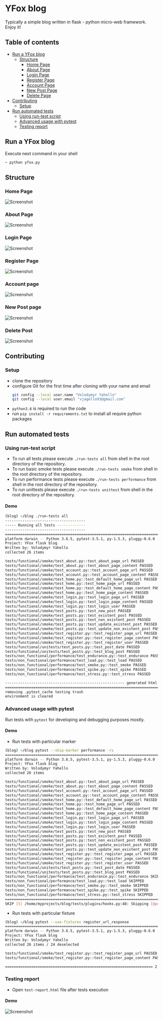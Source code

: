 # YFox blog
Typically a simple blog written in flask - python micro-web framework. Enjoy it!

## Table of contents
- [Run a YFox blog](#run-a-yfox-blog)
  - [Structure](#structure)
    - [Home Page](#home-page)
    - [About Page](#about-page)
    - [Login Page](#login-page)
    - [Register Page](#register-page)
    - [Account Page](#account-page)
    - [New Post Page](#new-post-page)
    - [Delete Page](#delete-page)
- [Contributing](#contributing)
  - [Setup](#setup)
- [Run automated tests](#run-automated-tests)
  - [Using run-test script](#using-run-test-script)
  - [Advanced usage with pytest](#advanced-usage-with-pytest)
  - [Testing report](#testing-report)

## Run a YFox blog
Execute next command in your shell
```bash
~ python yfox.py
```

## Structure
### Home Page
![Screenshot](server/images/home.png)
### About Page
![Screenshot](server/images/about.png)
### Login Page
![Screenshot](server/images/login.png)
### Register Page
![Screenshot](server/images/register.png)
### Account page
![Screenshot](server/images/account.png)
### New Post page
![Screenshot](server/images/new_post.png)
### Delete Post
![Screenshot](server/images/delete_post.png)

## Contributing

### Setup
- clone the repository
- configure Git for the first time after cloning with your name and email
  ```bash
  git config --local user.name "Volodymyr Yahello"
  git config --local user.email "vjagello93@gmail.com"
  ```
- `python3.6` is required to run the code
- run `pip install -r requirements.txt` to install all require python packages

## Run automated tests
### Using run-test script
- To run all tests please execute `./run-tests all` from shell in the root directory of the repository.
- To run basic smoke tests please execute `./run-tests smoke` from shell in the root directory of the repository.
- To run performance tests please execute `./run-tests performance` from shell in the root directory of the repository.
- To run unittests please execute `./run-tests unittest` from shell in the root directory of the repository.

#### Demo
```bash
(blog) ~/blog ./run-tests all
-------------------------------------
----- Running all tests -------------
-------------------------------------
============================================================================== test session starts ===============================================================================
platform darwin -- Python 3.6.5, pytest-3.5.1, py-1.5.3, pluggy-0.6.0 -- /home/.pyenv/versions/3.6.5/envs/blog/bin/python
Project: YFox flask blog
Written by: Volodymyr Yahello
collected 26 items                                                                                                                                                               

tests/functional/smoke/test_about.py::test_about_page_url PASSED                                                                                                           [  3%]
tests/functional/smoke/test_about.py::test_about_page_content PASSED                                                                                                       [  7%]
tests/functional/smoke/test_account.py::test_account_page_url PASSED                                                                                                       [ 11%]
tests/functional/smoke/test_account.py::test_account_page_content PASSED                                                                                                   [ 15%]
tests/functional/smoke/test_home.py::test_default_home_page_url PASSED                                                                                                     [ 19%]
tests/functional/smoke/test_home.py::test_home_page_url PASSED                                                                                                             [ 23%]
tests/functional/smoke/test_home.py::test_default_home_page_content PASSED                                                                                                 [ 26%]
tests/functional/smoke/test_home.py::test_home_page_content PASSED                                                                                                         [ 30%]
tests/functional/smoke/test_login.py::test_login_page_url PASSED                                                                                                           [ 34%]
tests/functional/smoke/test_login.py::test_login_page_content PASSED                                                                                                       [ 38%]
tests/functional/smoke/test_login.py::test_login_user PASSED                                                                                                               [ 42%]
tests/functional/smoke/test_posts.py::test_new_post PASSED                                                                                                                 [ 46%]
tests/functional/smoke/test_posts.py::test_existent_post PASSED                                                                                                            [ 50%]
tests/functional/smoke/test_posts.py::test_non_existent_post PASSED                                                                                                        [ 53%]
tests/functional/smoke/test_posts.py::test_update_existent_post PASSED                                                                                                     [ 57%]
tests/functional/smoke/test_posts.py::test_update_non_existent_post PASSED                                                                                                 [ 61%]
tests/functional/smoke/test_register.py::test_register_page_url PASSED                                                                                                     [ 65%]
tests/functional/smoke/test_register.py::test_register_page_content PASSED                                                                                                 [ 69%]
tests/functional/smoke/test_register.py::test_register_user PASSED                                                                                                         [ 73%]
tests/functional/unitests/test_posts.py::test_post_date PASSED                                                                                                             [ 76%]
tests/functional/unitests/test_posts.py::test_blog_post PASSED                                                                                                             [ 80%]
tests/non_functional/performance/test_endurance.py::test_endurance PASSED                                                                                                  [ 84%]
tests/non_functional/performance/test_load.py::test_load PASSED                                                                                                            [ 88%]
tests/non_functional/performance/test_smoke.py::test_smoke PASSED                                                                                                          [ 92%]
tests/non_functional/performance/test_spike.py::test_spike PASSED                                                                                                          [ 96%]
tests/non_functional/performance/test_stress.py::test_stress PASSED                                                                                                        [100%]

------------------------------------------------------- generated html file: /home/blog/test-report.html --------------------------------------------------------
=========================================================================== 26 passed in 42.24 seconds ===========================================================================
removing .pytest_cache testing trash
environment is cleared
```
### Advanced usage with pytest
Run tests with `pytest` for developing and debugging purposes mostly.
#### Demo
- Run tests with particular marker
```bash
(blog) ~/blog pytest --skip-marker performance -rs
============================================================================== test session starts ===============================================================================
platform darwin -- Python 3.6.5, pytest-3.5.1, py-1.5.3, pluggy-0.6.0 -- /home/.pyenv/versions/3.6.5/envs/blog/bin/python
Project: YFox flask blog
Written by: Volodymyr Yahello
collected 26 items                                                                                                                                                               

tests/functional/smoke/test_about.py::test_about_page_url PASSED                                                                                                           [  3%]
tests/functional/smoke/test_about.py::test_about_page_content PASSED                                                                                                       [  7%]
tests/functional/smoke/test_account.py::test_account_page_url PASSED                                                                                                       [ 11%]
tests/functional/smoke/test_account.py::test_account_page_content PASSED                                                                                                   [ 15%]
tests/functional/smoke/test_home.py::test_default_home_page_url PASSED                                                                                                     [ 19%]
tests/functional/smoke/test_home.py::test_home_page_url PASSED                                                                                                             [ 23%]
tests/functional/smoke/test_home.py::test_default_home_page_content PASSED                                                                                                 [ 26%]
tests/functional/smoke/test_home.py::test_home_page_content PASSED                                                                                                         [ 30%]
tests/functional/smoke/test_login.py::test_login_page_url PASSED                                                                                                           [ 34%]
tests/functional/smoke/test_login.py::test_login_page_content PASSED                                                                                                       [ 38%]
tests/functional/smoke/test_login.py::test_login_user PASSED                                                                                                               [ 42%]
tests/functional/smoke/test_posts.py::test_new_post PASSED                                                                                                                 [ 46%]
tests/functional/smoke/test_posts.py::test_existent_post PASSED                                                                                                            [ 50%]
tests/functional/smoke/test_posts.py::test_non_existent_post PASSED                                                                                                        [ 53%]
tests/functional/smoke/test_posts.py::test_update_existent_post PASSED                                                                                                     [ 57%]
tests/functional/smoke/test_posts.py::test_update_non_existent_post PASSED                                                                                                 [ 61%]
tests/functional/smoke/test_register.py::test_register_page_url PASSED                                                                                                     [ 65%]
tests/functional/smoke/test_register.py::test_register_page_content PASSED                                                                                                 [ 69%]
tests/functional/smoke/test_register.py::test_register_user PASSED                                                                                                         [ 73%]
tests/functional/unitests/test_posts.py::test_post_date PASSED                                                                                                             [ 76%]
tests/functional/unitests/test_posts.py::test_blog_post PASSED                                                                                                             [ 80%]
tests/non_functional/performance/test_endurance.py::test_endurance SKIPPED                                                                                                 [ 84%]
tests/non_functional/performance/test_load.py::test_load SKIPPED                                                                                                           [ 88%]
tests/non_functional/performance/test_smoke.py::test_smoke SKIPPED                                                                                                         [ 92%]
tests/non_functional/performance/test_spike.py::test_spike SKIPPED                                                                                                         [ 96%]
tests/non_functional/performance/test_stress.py::test_stress SKIPPED                                                                                                       [100%]
============================================================================ short test summary info =============================================================================
SKIP [5] /home/myprojects/blog/tests/plugins/hooks.py:48: Skipping [@performance] pytest marker
```
- Run tests with particular fixture
```bash
(blog) ~/blog pytest --use-fixtures register_url_response
============================================================================== test session starts ===============================================================================
platform darwin -- Python 3.6.5, pytest-3.5.1, py-1.5.3, pluggy-0.6.0 -- /home/.pyenv/versions/3.6.5/envs/blog/bin/python
Project: YFox flask blog
Written by: Volodymyr Yahello
collected 26 items / 24 deselected                                                                                                                                               

tests/functional/smoke/test_register.py::test_register_page_url PASSED                                                                                                     [ 50%]
tests/functional/smoke/test_register.py::test_register_page_content PASSED                                                                                                 [100%]

==================================================================== 2 passed, 24 deselected in 0.13 seconds =====================================================================
```

### Testing report
- Open `test-report.html` file after tests execution
#### Demo
![Screenshot](server/images/test-report.png)
